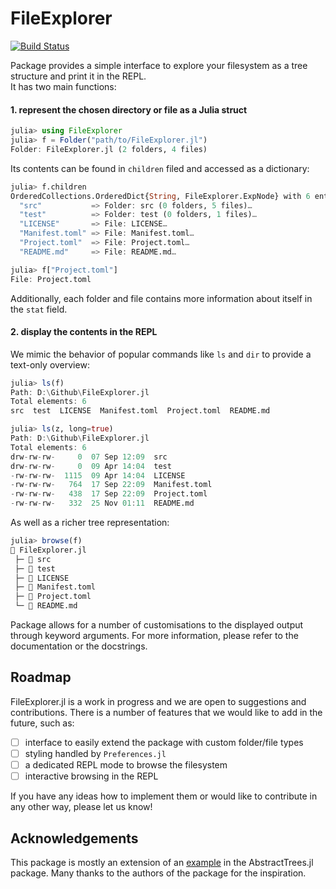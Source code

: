 # FileExplorer

[![Build Status](https://github.com/mkoculak/FileExplorer.jl/actions/workflows/CI.yml/badge.svg?branch=master)](https://github.com/mkoculak/FileExplorer.jl/actions/workflows/CI.yml?query=branch%3Amaster)

Package provides a simple interface to explore your filesystem as a tree structure and print it in the REPL.  
It has two main functions:  
#### 1. represent the chosen directory or file as a Julia struct
```julia
julia> using FileExplorer
julia> f = Folder("path/to/FileExplorer.jl")
Folder: FileExplorer.jl (2 folders, 4 files)
```
Its contents can be found in `children` filed and accessed as a dictionary:
```julia
julia> f.children
OrderedCollections.OrderedDict{String, FileExplorer.ExpNode} with 6 entries:
  "src"           => Folder: src (0 folders, 5 files)…
  "test"          => Folder: test (0 folders, 1 files)…
  "LICENSE"       => File: LICENSE…
  "Manifest.toml" => File: Manifest.toml…
  "Project.toml"  => File: Project.toml…
  "README.md"     => File: README.md…

julia> f["Project.toml"]
File: Project.toml
```
Additionally, each folder and file contains more information about itself in the `stat` field.
&nbsp;  
#### 2. display the contents in the REPL
We mimic the behavior of popular commands like `ls` and `dir` to provide a text-only overview:
```julia
julia> ls(f)
Path: D:\Github\FileExplorer.jl
Total elements: 6
src  test  LICENSE  Manifest.toml  Project.toml  README.md

julia> ls(z, long=true)
Path: D:\Github\FileExplorer.jl
Total elements: 6
drw-rw-rw-     0  07 Sep 12:09  src
drw-rw-rw-     0  09 Apr 14:04  test
-rw-rw-rw-  1115  09 Apr 14:04  LICENSE
-rw-rw-rw-   764  17 Sep 22:09  Manifest.toml
-rw-rw-rw-   438  17 Sep 22:09  Project.toml
-rw-rw-rw-   332  25 Nov 01:11  README.md
```
As well as a richer tree representation:
```julia
julia> browse(f)
📁 FileExplorer.jl
 ├─ 📁 src
 ├─ 📁 test
 ├─ 📄 LICENSE
 ├─ 📄 Manifest.toml
 ├─ 📄 Project.toml
 └─ 📄 README.md
```
Package allows for a number of customisations to the displayed output through keyword arguments. For more information, please refer to the documentation or the docstrings.
&nbsp;

## Roadmap
FileExplorer.jl is a work in progress and we are open to suggestions and contributions.
There is a number of features that we would like to add in the future, such as:
- [ ] interface to easily extend the package with custom folder/file types
- [ ] styling handled by `Preferences.jl`
- [ ] a dedicated REPL mode to browse the filesystem
- [ ] interactive browsing in the REPL  

If you have any ideas how to implement them or would like to contribute in any other way, please let us know!
&nbsp;

## Acknowledgements
This package is mostly an extension of an [example](https://github.com/JuliaCollections/AbstractTrees.jl/blob/master/test/examples/fstree.jl) in the AbstractTrees.jl package. Many thanks to the authors of the package for the inspiration.